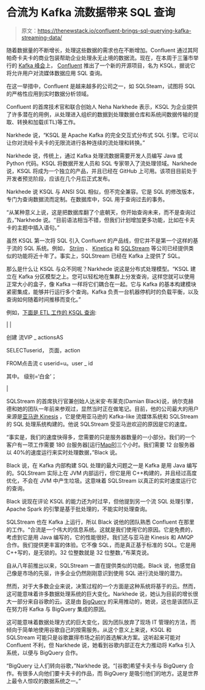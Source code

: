 # 合流为 Kafka 流数据带来 SQL 查询

> 原文：<https://thenewstack.io/confluent-brings-sql-querying-kafka-streaming-data/>

随着数据量的不断增长，处理这些数据的需求也在不断增加。Confluent 通过其阿帕奇卡夫卡的商业包装帮助企业处理永无止境的数据流。现在，在本周于三藩市举行的 [Kafka 峰会](https://kafka-summit.org)上， [Confluent](https://www.confluent.io/) 推出了一个新的开源项目，名为 KSQL，据说它将允许用户对流媒体数据应用 SQL 查询。

在这一举措中，Confluent 是越来越多的公司之一，如 SQLSteam，试图将 SQL 的严格性应用到实时数据分析领域。

Confluent 的首席技术官和联合创始人 Neha Narkhede 表示，KSQL 为企业提供了许多潜在的用例，从处理进入组织的数据到处理数据仓库和系统间数据传输的提取、转换和加载(ETL)等工作。

Narkhede 说，“KSQL 是 Apache Kafka 的完全交互式分布式 SQL 引擎。它可以让你对流经卡夫卡的无限流进行各种连续的流处理和转换。”

Narkhede 说，传统上，通过 Kafka 处理流数据需要开发人员编写 Java 或 Python 代码。KSQL 将数据开发人员和 SQL 专家带入了流处理领域。Narkhede 说，KSQL 将成为一个独立的产品，并且已经在 GitHub 上可用。该项目目前处于开发者预览阶段，应该在几个月后正式发布。

Narkhede 说 KSQL 与 ANSI SQL 相似，但不完全兼容。它是 SQL 的修改版本，专门为查询数据流而定制。在数据库中，SQL 用于查询过去的事务。

“从某种意义上说，这是把数据库翻了个底朝天，你开始查询未来，而不是查询过去，”Narkhede 说。“目前语法相当不错，但我们计划增加更多功能，比如在卡夫卡的主题中插入语句。”

虽然 KSQL 第一次将 SQL 引入 Confluent 的产品线，但它并不是第一个这样的基于流的 SQL 系统。例如， [Striim](http://www.striim.com/) 、 [Kinetica](https://www.kinetica.com/product/) 和 [SQLStream](http://sqlstream.com/) 等公司已经提供类似的功能将近十年了。事实上，SQLStream 已经在 Kafka 上提供了 SQL。

那么是什么让 KSQL 与众不同呢？Narkhede 说这是分布式处理模型。“KSQL 建立在 Kafka 分区模型之上。您可以轻松地在集群上分发查询，这样您就可以使用正常大小的盒子，像 Kafka 一样将它们耦合在一起。它与 Kafka 的基本构建模块紧密集成，能够并行运行多个查询。Kafka 负责一台机器停机时的负载平衡，以及查询如何随着时间推移而变化。”

例如，[下面是 ETL 工作的 KSQL 查询](https://www.confluent.io/product/ksql/):

|  | 

创建 流VIP _ actionsAS

SELECTuserid，  页面，action

FROM点击流 c userid=u。user _ id

其中。 级别=‘白金’；

 |

SQLStream 的首席执行官兼创始人达米安·布莱克(Damian Black)说，纳尔克赫德和她的团队一年前来参观过，显然当时正在做笔记。目前，他的公司最大的用户来源是[亚马逊 Kinesis](https://aws.amazon.com/kinesis/) ，它是使用亚马逊的 Kafka-like 流媒体系统和 SQLStream 的 SQL 处理系统构建的。他说 SQLStream 受亚马逊欢迎的原因是它的速度。

“事实是，我们的速度快得多，您需要的只是服务器数量的一小部分。我们的一个客户有一项工作需要 180 台服务器[运行[MapR](https://mapr.com/)]三个小时。我们需要 12 台服务器以 40%的速度运行来实时处理数据，”Black 说。

Black 说，在 Kafka 内部构建 SQL 处理的最大问题之一是 Kafka 是用 Java 编写的。SQLStream 实际上在 JVM 内部运行，但它是用 C++构建的，并且经过高度优化，不会在 JVM 中产生垃圾。这意味着 SQLStream 以真正的实时速度运行它的查询。

Black 说现在评论 KSQL 的能力还为时过早，但他提到另一个流 SQL 处理引擎，Apache Spark 的引擎是基于批处理的，不能实时处理查询。

SQLStream 也在 Kafka 上运行，所以 Black 说他的团队熟悉 Confluent 在那里的工作。“合流是一个伟大的信息系统。这就是我们使用它的原因。它是免费的，考虑到它是用 Java 编写的，它的性能很好。我们还与亚马逊 Kinesis 和 AMQP 合作。我们提供更丰富的体验。它不像 SQL，而是真正基于标准的 SQL。它是用 C++写的，是无锁的。32 位整数就是 32 位整数，”布莱克说。

自从八年前推出以来，SQLStream 一直在提供类似的功能。Black 说，他感觉自己像是市场的先驱，许多企业仍然刚刚意识到使用 SQL 进行流处理的潜力。

然而，对于大多数企业来说，决策过程的一个方面是这种系统将基于的云。然而，这可能意味着许多数据处理系统的巨大变化。Narkhede 说，她认为目前的增长很大一部分来自谷歌的云。这是由 [BigQuery](https://cloud.google.com/bigquery/) 的采用推动的，她说，这也是该团队正在努力将 Kafka 与 BigQuery 集成的原因。

这可能意味着数据处理方式的巨大变化，因为团队放弃了现场 IT 管理的方法，而倾向于简单地使用谷歌自己的按需服务。从这个意义上来说，KSQL 和 SQLStream 可能只是谷歌赢得市场之前的首选解决方案。这听起来可能对 Confluent 不利，但 Narkhede 说，她看到谷歌内部正在大力推动将 Kafka 引入系统，以便与 BigQuery 合作。

“BigQuery 让人们转向谷歌，”Narkhede 说。“[谷歌]希望卡夫卡与 BigQuery 合作。有很多人向他们要卡夫卡的作品，而 BigQuery 是吸引他们的地方。这是世界上最令人惊叹的数据系统之一。”

<svg xmlns:xlink="http://www.w3.org/1999/xlink" viewBox="0 0 68 31" version="1.1"><title>Group</title> <desc>Created with Sketch.</desc></svg>